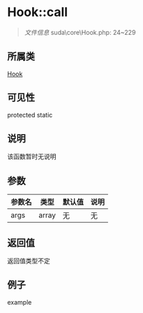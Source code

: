 # Hook::call

> *文件信息* suda\core\Hook.php: 24~229
## 所属类 

[Hook](../Hook.md)

## 可见性

  protected  static
## 说明

该函数暂时无说明

## 参数

| 参数名 | 类型 | 默认值 | 说明 |
|--------|-----|-------|-------|
| args |  array | 无 | 无 |

## 返回值
返回值类型不定

## 例子

example